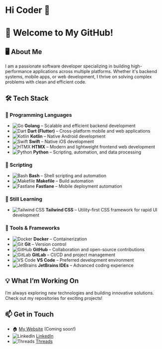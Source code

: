 # Hi Coder 👋

# 🚀 Welcome to My GitHub!

## 🖥️ About Me  
I am a passionate software developer specializing in building high-performance applications across multiple platforms. Whether it's backend systems, mobile apps, or web development, I thrive on solving complex problems with clean and efficient code.

## 🛠️ Tech Stack  
### 🔹 Programming Languages  
- ![Go](https://img.shields.io/badge/Go-00ADD8?style=flat&logo=go&logoColor=white) **Golang** – Scalable and efficient backend development  
- ![Dart](https://img.shields.io/badge/Dart-0175C2?style=flat&logo=dart&logoColor=white) **Dart (Flutter)** – Cross-platform mobile and web applications  
- ![Kotlin](https://img.shields.io/badge/Kotlin-0095D5?style=flat&logo=kotlin&logoColor=white) **Kotlin** – Native Android development  
- ![Swift](https://img.shields.io/badge/Swift-FA7343?style=flat&logo=swift&logoColor=white) **Swift** – Native iOS development  
- ![HTMX](https://img.shields.io/badge/HTMX-2586FC?style=flat&logo=html5&logoColor=white) **HTMX** – Modern and lightweight frontend web development  
- ![Python](https://img.shields.io/badge/Python-3776AB?style=flat&logo=python&logoColor=white) **Python** – Scripting, automation, and data processing

### 🔹 Scripting
- ![Bash](https://img.shields.io/badge/Bash-4EAA25?style=flat&logo=gnu-bash&logoColor=white) **Bash** – Shell scripting and automation  
- ![Makefile](https://img.shields.io/badge/Makefile-427819?style=flat&logo=make&logoColor=white) **Makefile** – Build automation  
- ![Fastlane](https://img.shields.io/badge/Fastlane-00F200?style=flat&logo=fastlane&logoColor=white) **Fastlane** – Mobile deployment automation  

### 🔹 Still Learning  
- ![Tailwind CSS](https://img.shields.io/badge/Tailwind_CSS-06B6D4?style=flat&logo=tailwind-css&logoColor=white) **Tailwind CSS** – Utility-first CSS framework for rapid UI development  

### 🔹 Tools & Frameworks  
- ![Docker](https://img.shields.io/badge/Docker-2496ED?style=flat&logo=docker&logoColor=white) **Docker** – Containerization  
- ![Git](https://img.shields.io/badge/Git-F05032?style=flat&logo=git&logoColor=white) **Git** – Version control  
- ![GitHub](https://img.shields.io/badge/GitHub-181717?style=flat&logo=github&logoColor=white) **GitHub** – Collaboration and open-source contributions  
- ![GitLab](https://img.shields.io/badge/GitLab-FC6D26?style=flat&logo=gitlab&logoColor=white) **GitLab** – CI/CD and project management  
- ![VS Code](https://img.shields.io/badge/VS%20Code-007ACC?style=flat&logo=visualstudiocode&logoColor=white) **VS Code** – Preferred development environment  
- ![JetBrains](https://img.shields.io/badge/JetBrains-000000?style=flat&logo=jetbrains&logoColor=white) **JetBrains IDEs** – Advanced coding experience  

## 💡 What I’m Working On  
I’m always exploring new technologies and building innovative solutions. Check out my repositories for exciting projects!

## 📫 Get in Touch  
- 🏠 [My Website](#) (Coming soon!)  
- ![LinkedIn](https://img.shields.io/badge/LinkedIn-0A66C2?style=flat&logo=linkedin&logoColor=white) [LinkedIn](#)  
- ![Threads](https://img.shields.io/badge/Threads-000000?style=flat&logo=threads&logoColor=white) [Threads](#)  
